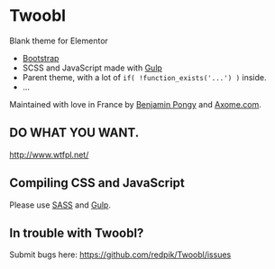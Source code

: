# Twoobl

Blank theme for Elementor

- [Bootstrap](https://github.com/twbs/bootstrap)
- SCSS and JavaScript made with [Gulp](http://gulpjs.com/)
- Parent theme, with a lot of `if( !function_exists('...') )` inside.
- ...

Maintained with love in France by [Benjamin Pongy](https://twitter.com/redpik/) and [Axome.com](http://www.axome.com).

## DO WHAT YOU WANT.
http://www.wtfpl.net/

## Compiling CSS and JavaScript
Please use [SASS](http://sass-lang.com/) and [Gulp](http://gulpjs.com/).

## In trouble with Twoobl?

Submit bugs here:
https://github.com/redpik/Twoobl/issues